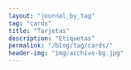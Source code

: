 ```yaml
---
layout: "journal_by_tag"
tag: "cards"
title: "Tarjetas"
description: "Etiquetas"
permalink: "/blog/tag/cards/"
header-img: "img/archive-bg.jpg"
---
```

